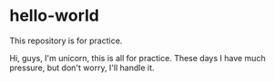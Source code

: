 # hello-world
This repository is for practice.

Hi, guys, I'm unicorn, this is all for practice. These days I have much pressure, but don't worry, I'll handle it.
